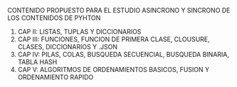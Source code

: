 CONTENIDO PROPUESTO PARA EL ESTUDIO ASINCRONO Y SINCRONO DE LOS CONTENIDOS DE PYHTON 
1)  CAP II: LISTAS, TUPLAS Y DICCIONARIOS
2)  CAP III: FUNCIONES, FUNCION DE PRIMERA CLASE, CLOUSURE, CLASES, DICCIONARIOS Y .JSON
3)  CAP IV: PILAS, COLAS, BUSQUEDA SECUENCIAL, BUSQUEDA BINARIA, TABLA HASH
4)  CAP V: ALGORITMOS DE ORDENAMIENTOS BASICOS, FUSION Y ORDENAMIENTO RAPIDO
